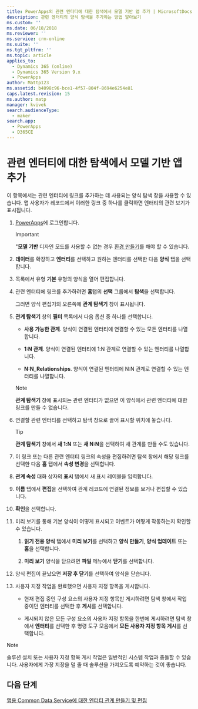 ```yaml
---
title: PowerApps의 관련 엔터티에 대한 탐색에서 모델 기반 앱 추가 | MicrosoftDocs
description: 관련 엔터티의 양식 탐색을 추가하는 방법 알아보기
ms.custom: ''
ms.date: 06/18/2018
ms.reviewer: ''
ms.service: crm-online
ms.suite: ''
ms.tgt_pltfrm: ''
ms.topic: article
applies_to:
  - Dynamics 365 (online)
  - Dynamics 365 Version 9.x
  - PowerApps
author: Mattp123
ms.assetid: b4098c96-bce1-4f57-804f-8694e6254e81
caps.latest.revision: 15
ms.author: matp
manager: kvivek
search.audienceType:
  - maker
search.app:
  - PowerApps
  - D365CE
---
```

# <a name="add-model-driven-app-form-navigation-for-related-entities"></a>관련 엔터티에 대한 탐색에서 모델 기반 앱 추가

이 항목에서는 관련 엔터티에 링크를 추가하는 데 사용되는 양식 탐색 창을 사용할 수 있습니다. 앱 사용자가 레코드에서 이러한 링크 중 하나를 클릭하면 엔터티의 관련 보기가 표시됩니다.   
  
1.  [PowerApps](https://web.powerapps.com/?utm_source=padocs&utm_medium=linkinadoc&utm_campaign=referralsfromdoc)에 로그인합니다.  

  
    > [!IMPORTANT]
    > "**모델 기반** 디자인 모드를 사용할 수 없는 경우 [환경 만들기](https://docs.microsoft.com/powerapps/administrator/create-environment)를 해야 할 수 있습니다. 

2.  **데이터**를 확장하고 **엔터티**를 선택하고 원하는 엔터티를 선택한 다음 **양식** 탭을 선택합니다. 
  
3.  목록에서 유형 **기본** 유형의 양식을 열어 편집합니다.  
  
4.  관련 엔터티에 링크를 추가하려면 **홈**탭의 **선택** 그룹에서 **탐색**을 선택합니다.  
  
     그러면 양식 편집기의 오른쪽에 **관계 탐색기** 창이 표시됩니다.  
  
5.  **관계 탐색기** 창의 **필터** 목록에서 다음 옵션 중 하나를 선택합니다.  
  
    - **사용 가능한 관계**. 양식이 연결된 엔터티에 연결할 수 있는 모든 엔터티를 나열합니다.  
  
    - **1:N 관계**. 양식이 연결된 엔터티에 1:N 관계로 연결할 수 있는 엔터티를 나열합니다.  
  
    - **N:N_Relationships**. 양식이 연결된 엔터티에 N:N 관계로 연결할 수 있는 엔터티를 나열합니다.  
  
    > [!NOTE]
    >  **관계 탐색기** 창에 표시되는 관련 엔터티가 없으면 이 양식에서 관련 엔터티에 대한 링크를 만들 수 없습니다.  
  
6.  연결할 관련 엔터티를 선택하고 탐색 창으로 끌어 표시할 위치에 놓습니다.  
  
    > [!TIP]
    >  **관계 탐색기** 창에서 **새 1:N** 또는 **새 N:N**을 선택하여 새 관계를 만들 수도 있습니다.   
  
7. 이 링크 또는 다른 관련 엔터티 링크의 속성을 편집하려면 탐색 창에서 해당 링크를 선택한 다음 **홈** 탭에서 **속성 변경**을 선택합니다.  
  
8. **관계 속성** 대화 상자의 **표시** 탭에서 새 표시 레이블을 입력합니다.  
  
9. **이름** 탭에서 **편집**을 선택하여 관계 레코드에 연결된 정보를 보거나 편집할 수 있습니다.  
  
10. **확인**을 선택합니다.  
  
11. 미리 보기를 통해 기본 양식이 어떻게 표시되고 이벤트가 어떻게 작동하는지 확인할 수 있습니다.  
  
    1.  **읽기 전용 양식** 탭에서 **미리 보기**를 선택하고 **양식 만들기**, **양식 업데이트** 또는 **홈**을 선택합니다.  
  
    2.  **미리 보기** 양식을 닫으려면 **파일** 메뉴에서 **닫기**를 선택합니다.  
  
12. 양식 편집이 끝났으면 **저장 후 닫기**를 선택하여 양식을 닫습니다.  
  
13. 사용자 지정 작업을 완료했으면 사용자 지정 항목을 게시합니다.  
  
    -   현재 편집 중인 구성 요소의 사용자 지정 항목만 게시하려면 탐색 창에서 작업 중이던 엔터티를 선택한 후 **게시**를 선택합니다.  
  
    -   게시되지 않은 모든 구성 요소의 사용자 지정 항목을 한번에 게시하려면 탐색 창에서 **엔터티**를 선택한 후 명령 도구 모음에서 **모든 사용자 지정 항목 게시**를 선택합니다.  
  
> [!NOTE]
> 솔루션 설치 또는 사용자 지정 항목 게시 작업은 일반적인 시스템 작업과 충돌할 수 있습니다. 사용자에게 가장 지장을 덜 줄 때 솔루션을 가져오도록 예약하는 것이 좋습니다.
  
## <a name="next-steps"></a>다음 단계  
 [앱용 Common Data Service에 대한 엔터티 관계 만들기 및 편집](../common-data-service/create-edit-entity-relationships.md)

